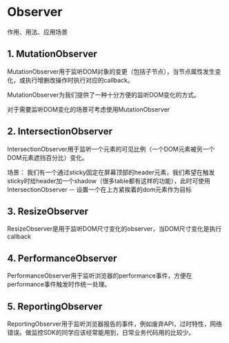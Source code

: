 # Observer
作用、用法、应用场景

## 1. MutationObserver

MutationObserver用于监听DOM对象的变更（包括子节点），当节点属性发生变化，或执行增删改操作时执行对应的callback。

MutationObserver为我们提供了一种十分方便的监听DOM变化的方式。

对于需要监听DOM变化的场景可考虑使用MutationObserver


## 2. IntersectionObserver

IntersectionObserver用于监听一个元素的可见比例（一个DOM元素被另一个DOM元素遮挡百分比）变化。

场景：
我们有一个通过sticky固定在屏幕顶部的header元素，我们希望在触发sticky时给header加一个shadow（很多table都有这样的功能），此时可使用IntersectionObserver
-- 设置一个在上方紧挨着的dom元素作为目标


## 3. ResizeObserver

ResizeObserver是用于监听DOM尺寸变化的observer，当DOM尺寸变化是执行callback


## 4. PerformanceObserver

PerformanceObserver用于监听浏览器的performance事件，方便在performance事件触发时作统一处理。

## 5. ReportingObserver

ReportingObserver用于监听浏览器报告的事件，例如废弃API，过时特性，网络错误。做监控SDK的同学应该经常能用到，日常业务代码用的比较少。
